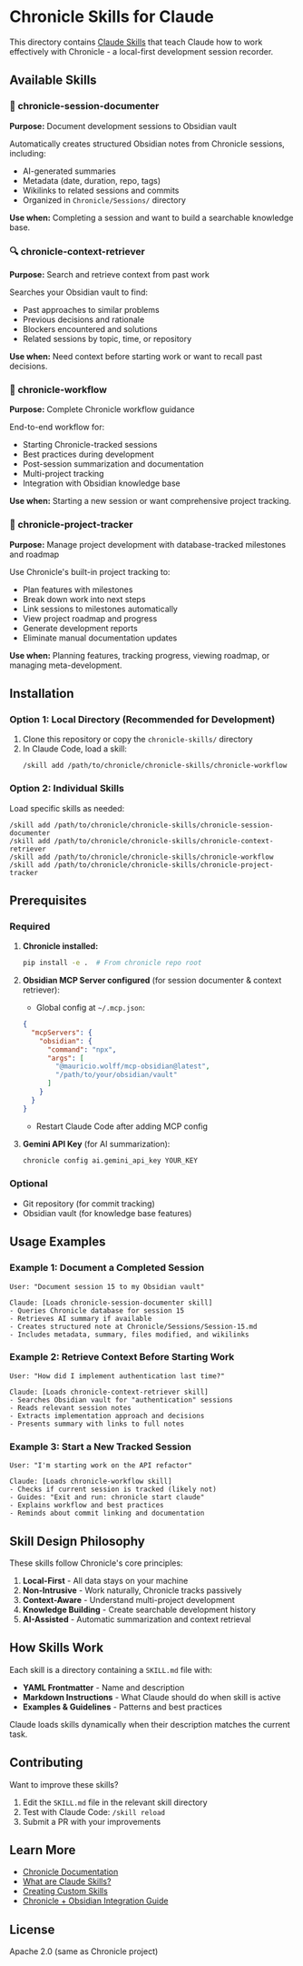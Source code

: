 # Chronicle Skills for Claude

This directory contains [Claude Skills](https://support.claude.com/en/articles/12512176-what-are-skills) that teach Claude how to work effectively with Chronicle - a local-first development session recorder.

## Available Skills

### 📝 chronicle-session-documenter
**Purpose:** Document development sessions to Obsidian vault

Automatically creates structured Obsidian notes from Chronicle sessions, including:
- AI-generated summaries
- Metadata (date, duration, repo, tags)
- Wikilinks to related sessions and commits
- Organized in `Chronicle/Sessions/` directory

**Use when:** Completing a session and want to build a searchable knowledge base.

### 🔍 chronicle-context-retriever
**Purpose:** Search and retrieve context from past work

Searches your Obsidian vault to find:
- Past approaches to similar problems
- Previous decisions and rationale
- Blockers encountered and solutions
- Related sessions by topic, time, or repository

**Use when:** Need context before starting work or want to recall past decisions.

### 🔄 chronicle-workflow
**Purpose:** Complete Chronicle workflow guidance

End-to-end workflow for:
- Starting Chronicle-tracked sessions
- Best practices during development
- Post-session summarization and documentation
- Multi-project tracking
- Integration with Obsidian knowledge base

**Use when:** Starting a new session or want comprehensive project tracking.

### 🎯 chronicle-project-tracker
**Purpose:** Manage project development with database-tracked milestones and roadmap

Use Chronicle's built-in project tracking to:
- Plan features with milestones
- Break down work into next steps
- Link sessions to milestones automatically
- View project roadmap and progress
- Generate development reports
- Eliminate manual documentation updates

**Use when:** Planning features, tracking progress, viewing roadmap, or managing meta-development.

## Installation

### Option 1: Local Directory (Recommended for Development)

1. Clone this repository or copy the `chronicle-skills/` directory
2. In Claude Code, load a skill:
   ```
   /skill add /path/to/chronicle/chronicle-skills/chronicle-workflow
   ```

### Option 2: Individual Skills

Load specific skills as needed:
```
/skill add /path/to/chronicle/chronicle-skills/chronicle-session-documenter
/skill add /path/to/chronicle/chronicle-skills/chronicle-context-retriever
/skill add /path/to/chronicle/chronicle-skills/chronicle-workflow
/skill add /path/to/chronicle/chronicle-skills/chronicle-project-tracker
```

## Prerequisites

### Required

1. **Chronicle installed:**
   ```bash
   pip install -e .  # From chronicle repo root
   ```

2. **Obsidian MCP Server configured** (for session documenter & context retriever):
   - Global config at `~/.mcp.json`:
   ```json
   {
     "mcpServers": {
       "obsidian": {
         "command": "npx",
         "args": [
           "@mauricio.wolff/mcp-obsidian@latest",
           "/path/to/your/obsidian/vault"
         ]
       }
     }
   }
   ```
   - Restart Claude Code after adding MCP config

3. **Gemini API Key** (for AI summarization):
   ```bash
   chronicle config ai.gemini_api_key YOUR_KEY
   ```

### Optional

- Git repository (for commit tracking)
- Obsidian vault (for knowledge base features)

## Usage Examples

### Example 1: Document a Completed Session

```
User: "Document session 15 to my Obsidian vault"

Claude: [Loads chronicle-session-documenter skill]
- Queries Chronicle database for session 15
- Retrieves AI summary if available
- Creates structured note at Chronicle/Sessions/Session-15.md
- Includes metadata, summary, files modified, and wikilinks
```

### Example 2: Retrieve Context Before Starting Work

```
User: "How did I implement authentication last time?"

Claude: [Loads chronicle-context-retriever skill]
- Searches Obsidian vault for "authentication" sessions
- Reads relevant session notes
- Extracts implementation approach and decisions
- Presents summary with links to full notes
```

### Example 3: Start a New Tracked Session

```
User: "I'm starting work on the API refactor"

Claude: [Loads chronicle-workflow skill]
- Checks if current session is tracked (likely not)
- Guides: "Exit and run: chronicle start claude"
- Explains workflow and best practices
- Reminds about commit linking and documentation
```

## Skill Design Philosophy

These skills follow Chronicle's core principles:

1. **Local-First** - All data stays on your machine
2. **Non-Intrusive** - Work naturally, Chronicle tracks passively
3. **Context-Aware** - Understand multi-project development
4. **Knowledge Building** - Create searchable development history
5. **AI-Assisted** - Automatic summarization and context retrieval

## How Skills Work

Each skill is a directory containing a `SKILL.md` file with:
- **YAML Frontmatter** - Name and description
- **Markdown Instructions** - What Claude should do when skill is active
- **Examples & Guidelines** - Patterns and best practices

Claude loads skills dynamically when their description matches the current task.

## Contributing

Want to improve these skills?

1. Edit the `SKILL.md` file in the relevant skill directory
2. Test with Claude Code: `/skill reload`
3. Submit a PR with your improvements

## Learn More

- [Chronicle Documentation](../CLAUDE.md)
- [What are Claude Skills?](https://support.claude.com/en/articles/12512176-what-are-skills)
- [Creating Custom Skills](https://support.claude.com/en/articles/12512198-creating-custom-skills)
- [Chronicle + Obsidian Integration Guide](../CLAUDE.md#-current-work-phase-4---obsidian-integration)

## License

Apache 2.0 (same as Chronicle project)
